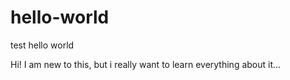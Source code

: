 # hello-world
test hello world 

Hi! I am new to this, but i really want to learn everything about it...
